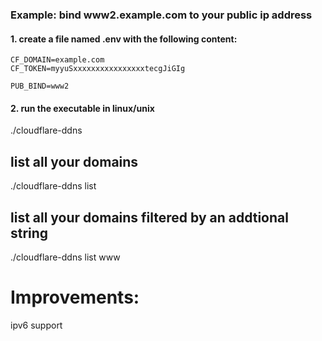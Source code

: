 



### Example: bind www2.example.com to your public ip address
#### 1. create a file named .env with the following content:
```
CF_DOMAIN=example.com
CF_TOKEN=myyuSxxxxxxxxxxxxxxxxtecgJiGIg

PUB_BIND=www2

```
#### 2. run the executable in linux/unix
./cloudflare-ddns


## list all your domains
./cloudflare-ddns list
## list all your domains filtered by an addtional string
./cloudflare-ddns list www

# Improvements:
ipv6 support